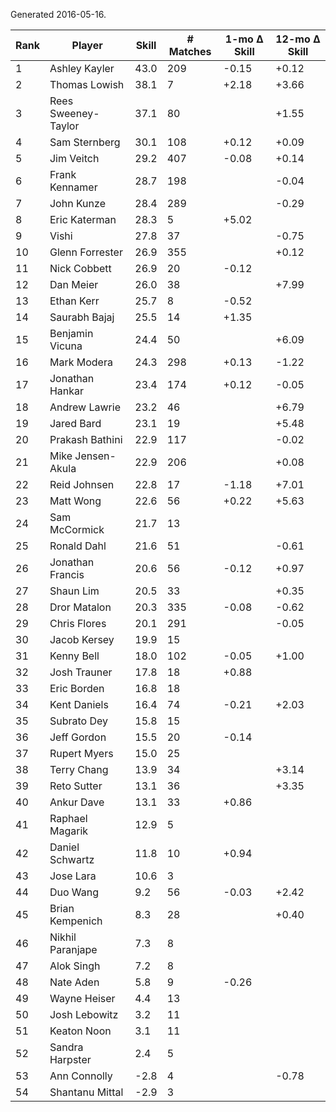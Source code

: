 Generated 2016-05-16.

| Rank | Player              | Skill | # Matches | 1-mo Δ Skill | 12-mo Δ Skill |
|------|---------------------|-------|-----------|--------------|---------------|
|    1 | Ashley Kayler       |  43.0 |       209 |        -0.15 |         +0.12 |
|    2 | Thomas Lowish       |  38.1 |         7 |        +2.18 |         +3.66 |
|    3 | Rees Sweeney-Taylor |  37.1 |        80 |              |         +1.55 |
|    4 | Sam Sternberg       |  30.1 |       108 |        +0.12 |         +0.09 |
|    5 | Jim Veitch          |  29.2 |       407 |        -0.08 |         +0.14 |
|    6 | Frank Kennamer      |  28.7 |       198 |              |         -0.04 |
|    7 | John Kunze          |  28.4 |       289 |              |         -0.29 |
|    8 | Eric Katerman       |  28.3 |         5 |        +5.02 |               |
|    9 | Vishi               |  27.8 |        37 |              |         -0.75 |
|   10 | Glenn Forrester     |  26.9 |       355 |              |         +0.12 |
|   11 | Nick Cobbett        |  26.9 |        20 |        -0.12 |               |
|   12 | Dan Meier           |  26.0 |        38 |              |         +7.99 |
|   13 | Ethan Kerr          |  25.7 |         8 |        -0.52 |               |
|   14 | Saurabh Bajaj       |  25.5 |        14 |        +1.35 |               |
|   15 | Benjamin Vicuna     |  24.4 |        50 |              |         +6.09 |
|   16 | Mark Modera         |  24.3 |       298 |        +0.13 |         -1.22 |
|   17 | Jonathan Hankar     |  23.4 |       174 |        +0.12 |         -0.05 |
|   18 | Andrew Lawrie       |  23.2 |        46 |              |         +6.79 |
|   19 | Jared Bard          |  23.1 |        19 |              |         +5.48 |
|   20 | Prakash Bathini     |  22.9 |       117 |              |         -0.02 |
|   21 | Mike Jensen-Akula   |  22.9 |       206 |              |         +0.08 |
|   22 | Reid Johnsen        |  22.8 |        17 |        -1.18 |         +7.01 |
|   23 | Matt Wong           |  22.6 |        56 |        +0.22 |         +5.63 |
|   24 | Sam McCormick       |  21.7 |        13 |              |               |
|   25 | Ronald Dahl         |  21.6 |        51 |              |         -0.61 |
|   26 | Jonathan Francis    |  20.6 |        56 |        -0.12 |         +0.97 |
|   27 | Shaun Lim           |  20.5 |        33 |              |         +0.35 |
|   28 | Dror Matalon        |  20.3 |       335 |        -0.08 |         -0.62 |
|   29 | Chris Flores        |  20.1 |       291 |              |         -0.05 |
|   30 | Jacob Kersey        |  19.9 |        15 |              |               |
|   31 | Kenny Bell          |  18.0 |       102 |        -0.05 |         +1.00 |
|   32 | Josh Trauner        |  17.8 |        18 |        +0.88 |               |
|   33 | Eric Borden         |  16.8 |        18 |              |               |
|   34 | Kent Daniels        |  16.4 |        74 |        -0.21 |         +2.03 |
|   35 | Subrato Dey         |  15.8 |        15 |              |               |
|   36 | Jeff Gordon         |  15.5 |        20 |        -0.14 |               |
|   37 | Rupert Myers        |  15.0 |        25 |              |               |
|   38 | Terry Chang         |  13.9 |        34 |              |         +3.14 |
|   39 | Reto Sutter         |  13.1 |        36 |              |         +3.35 |
|   40 | Ankur Dave          |  13.1 |        33 |        +0.86 |               |
|   41 | Raphael Magarik     |  12.9 |         5 |              |               |
|   42 | Daniel Schwartz     |  11.8 |        10 |        +0.94 |               |
|   43 | Jose Lara           |  10.6 |         3 |              |               |
|   44 | Duo Wang            |   9.2 |        56 |        -0.03 |         +2.42 |
|   45 | Brian Kempenich     |   8.3 |        28 |              |         +0.40 |
|   46 | Nikhil Paranjape    |   7.3 |         8 |              |               |
|   47 | Alok Singh          |   7.2 |         8 |              |               |
|   48 | Nate Aden           |   5.8 |         9 |        -0.26 |               |
|   49 | Wayne Heiser        |   4.4 |        13 |              |               |
|   50 | Josh Lebowitz       |   3.2 |        11 |              |               |
|   51 | Keaton Noon         |   3.1 |        11 |              |               |
|   52 | Sandra Harpster     |   2.4 |         5 |              |               |
|   53 | Ann Connolly        |  -2.8 |         4 |              |         -0.78 |
|   54 | Shantanu Mittal     |  -2.9 |         3 |              |               |